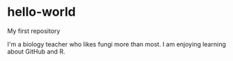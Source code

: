 # hello-world
My first repository

I'm a biology teacher who likes fungi more than most. 
I am enjoying learning about GitHub and R.
